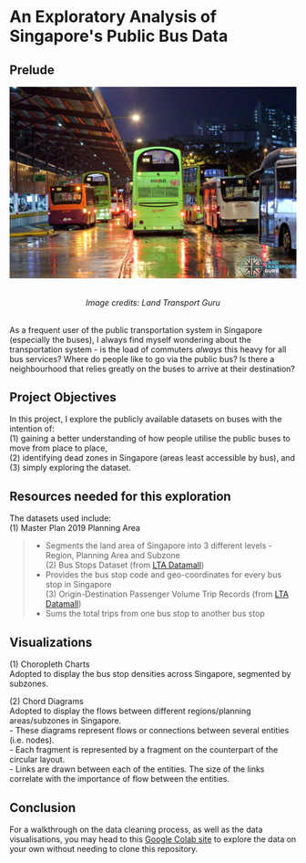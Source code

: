 # An Exploratory Analysis of Singapore's Public Bus Data 

## Prelude 
<div style="text-align: center;">

![bus image](https://github.com/aanghs22/gitnetwork/blob/main/Images/bus%20image.jpeg?raw=true)

</div>

<div align="center">
<br> <i> Image credits: Land Transport Guru </i>
</div>

<br> As a frequent user of the public transportation system in Singapore (especially the buses), I always find myself wondering about the transportation system - is the load of commuters _always_ this heavy for all bus services? Where do people like to go via the public bus? Is there a neighbourhood that relies greatly on the buses to arrive at their destination? 

## Project Objectives 
In this project, I explore the publicly available datasets on buses with the intention of: 
<br> (1) gaining a better understanding of how people utilise the public buses to move from place to place, 
<br> (2) identifying dead zones in Singapore (areas least accessible by bus), and 
<br> (3) simply exploring the dataset. 

## Resources needed for this exploration
The datasets used include: 
<br> (1) Master Plan 2019 Planning Area
> - Segments the land area of Singapore into 3 different levels - Region, Planning Area and Subzone
<br> (2) Bus Stops Dataset (from [LTA Datamall](https://datamall.lta.gov.sg/content/datamall/en.html))
> - Provides the bus stop code and geo-coordinates for every bus stop in Singapore 
<br> (3) Origin-Destination Passenger Volume Trip Records (from [LTA Datamall](https://datamall.lta.gov.sg/content/datamall/en.html))
> - Sums the total trips from one bus stop to another bus stop

## Visualizations 
(1) Choropleth Charts 
<br> Adopted to display the bus stop densities across Singapore, segmented by subzones. 

(2) Chord Diagrams
<br> Adopted to display the flows between different regions/planning areas/subzones in Singapore. 
<br> - These diagrams represent flows or connections between several entities (i.e. nodes). 
<br> - Each fragment is represented by a fragment on the counterpart of the circular layout.
<br> - Links are drawn between each of the entities. The size of the links correlate with the importance of flow between the entities. 

## Conclusion
For a walkthrough on the data cleaning process, as well as the data visualisations, you may head to this [Google Colab site](https://colab.research.google.com/drive/1K0IxFhGMa3sqCJjdW5cZ8qalPF7Oy2j8?usp=sharing) to explore the data on your own without needing to clone this repository.